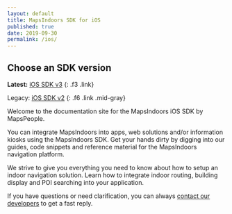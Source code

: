 ```yaml
---
layout: default
title: MapsIndoors SDK for iOS
published: true
date: 2019-09-30
permalink: /ios/
---
```


## Choose an SDK version

**Latest:** [iOS SDK v3](/ios/v3/)
{: .f3 .link}

Legacy: [iOS SDK v2](/ios/v2/)
{: .f6 .link .mid-gray}

Welcome to the documentation site for the MapsIndoors iOS SDK by MapsPeople. 

You can integrate MapsIndoors into apps, web solutions and/or information kiosks using the MapsIndoors SDK. Get your hands dirty by digging into our guides, code snippets and reference material for the MapsIndoors navigation platform. 

We strive to give you everything you need to know about how to setup an indoor navigation solution. Learn how to integrate indoor routing, building display and POI searching into your application.

If you have questions or need clarification, you can always [contact our developers](https://mapspeople.com/support) to get a fast reply.
